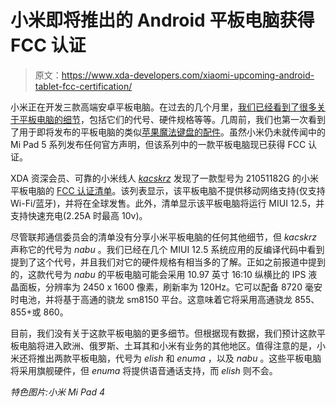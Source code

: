 # 小米即将推出的 Android 平板电脑获得 FCC 认证

> 原文：<https://www.xda-developers.com/xiaomi-upcoming-android-tablet-fcc-certification/>

小米正在开发三款高端安卓平板电脑。在过去的几个月里，[我们已经看到了很多关于平板电脑的细节](https://www.xda-developers.com/xiaomi-premium-android-tablets-nabu-elish-enuma/)，包括它们的代号、硬件规格等等。几周前，我们也第一次看到了用于即将发布的平板电脑的类似[苹果魔法键盘的配件](https://www.xda-developers.com/xiaomi-tablet-keyboard-cover-leak/)。虽然小米仍未就传闻中的 Mi Pad 5 系列发布任何官方声明，但该系列中的一款平板电脑现已获得 FCC 认证。

XDA 资深会员、可靠的小米线人 [*kacskrz*](https://forum.xda-developers.com/m/kacskrz.8240900/about) 发现了一款型号为 21051182G 的小米平板电脑的 [FCC 认证清单](https://fcc.report/FCC-ID/2AFZZ1182G)。该列表显示，该平板电脑不提供移动网络支持(仅支持 Wi-Fi/蓝牙)，并将在全球发售。此外，清单显示该平板电脑将运行 MIUI 12.5，并支持快速充电(2.25A 时最高 10v)。

尽管联邦通信委员会的清单没有分享小米平板电脑的任何其他细节，但 *kacskrz* 声称它的代号为 *nabu* 。我们已经在几个 MIUI 12.5 系统应用的反编译代码中看到提到了这个代号，并且我们对它的硬件规格有相当多的了解。正如之前报道中提到的，这款代号为 *nabu* 的平板电脑可能会采用 10.97 英寸 16:10 纵横比的 IPS 液晶面板，分辨率为 2450 x 1600 像素，刷新率为 120Hz。它可以配备 8720 毫安时电池，并将基于高通的骁龙 sm8150 平台。这意味着它将采用高通骁龙 855、855+或 860。

目前，我们没有关于这款平板电脑的更多细节。但根据现有数据，我们预计这款平板电脑将进入欧洲、俄罗斯、土耳其和小米有业务的其他地区。值得注意的是，小米还将推出两款平板电脑，代号为 *elish* 和 *enuma* ，以及 *nabu* 。这些平板电脑将采用旗舰硬件，但 *enuma* 将提供语音通话支持，而 *elish* 则不会。

*特色图片:小米 Mi Pad 4*
